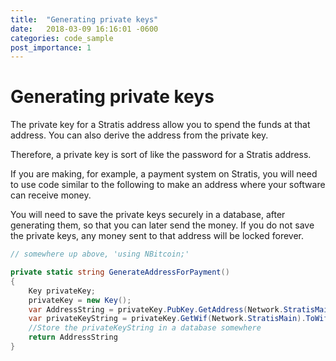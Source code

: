 ```yaml
---
title:  "Generating private keys"
date:   2018-03-09 16:16:01 -0600
categories: code_sample
post_importance: 1
---
```


# Generating private keys

The private key for a Stratis address allow you to spend the funds at that address. You can also derive the address from the private key.

Therefore, a private key is sort of like the password for a Stratis address.

If you are making, for example, a payment system on Stratis, you will need to use code similar to the following to make an address where your software can receive money.

You will need to save the private keys securely in a database, after generating them, so that you can later send the money. If you do not save the private keys, any money sent to that address will be locked forever.

```cs
// somewhere up above, 'using NBitcoin;'

private static string GenerateAddressForPayment()
{
    Key privateKey;
    privateKey = new Key();
    var AddressString = privateKey.PubKey.GetAddress(Network.StratisMain).ToString();
    var privateKeyString = privateKey.GetWif(Network.StratisMain).ToWif().ToString();
    //Store the privateKeyString in a database somewhere
    return AddressString
}
```

